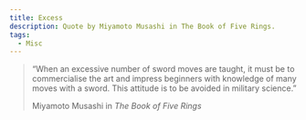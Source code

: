 ```yaml
---
title: Excess
description: Quote by Miyamoto Musashi in The Book of Five Rings.
tags:
  - Misc
---
```


> &ldquo;When an excessive number of sword moves are taught, it must be to commercialise the art and impress beginners with knowledge of many moves with a sword. This attitude is to be avoided in military science.&rdquo;
>
> <footer class="blockquote-footer">Miyamoto Musashi in <cite>The Book of Five Rings</cite></footer>
